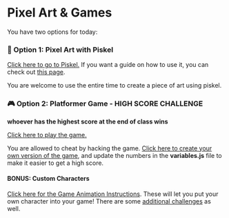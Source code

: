 # Pixel Art & Games
You have two options for today:

### 🎨 Option 1: Pixel Art with Piskel
[Click here to go to Piskel.](https://www.piskelapp.com/) If you want a guide on how to use it, you can check out [this page](PiskelDemo.md).

You are welcome to use the entire time to create a piece of art using piskel.

### 🎮 Option 2: Platformer Game - HIGH SCORE CHALLENGE
**whoever has the highest score at the end of class wins**

[Click here to play the game.](https://wandering-fern-moth-328.vscodeedu.app/)

You are allowed to cheat by hacking the game. [Click here to create your own version of the game](https://vscodeedu.com/vSnMpC4iN9JHbSZ3Gx8w), and update the numbers in the **variables.js** file to make it easier to get a high score.

#### BONUS: Custom Characters
[Click here for the Game Animation Instructions](GameAnimation.md). These will let you put your own character into your game! There are some [additional challenges](AnimationChallenges.md) as well.
